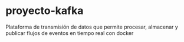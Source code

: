 # proyecto-kafka
Plataforma de transmisión de datos que permite procesar, almacenar y publicar flujos de eventos en tiempo real con docker
